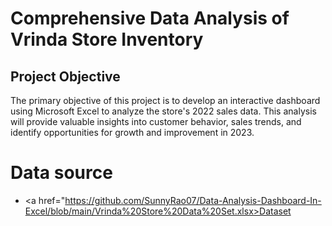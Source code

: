 # Comprehensive Data Analysis of Vrinda Store Inventory
## Project Objective
The primary objective of this project is to develop an interactive dashboard using Microsoft Excel to analyze the store's 2022 sales data. This analysis will provide valuable insights into customer behavior, sales trends, and identify opportunities for growth and improvement in 2023.
# Data source
- <a href="https://github.com/SunnyRao07/Data-Analysis-Dashboard-In-Excel/blob/main/Vrinda%20Store%20Data%20Set.xlsx>Dataset<a/>
